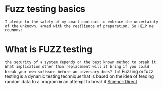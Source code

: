 # Fuzz testing basics

```I pledge to the safety of my smart contract to embrace the uncertainty of the unknown, armed with the resilience of preparation. So HELP me FOUNDRY!```

# What is FUZZ testing
```the security of a system depends on the best known method to break it. What implication other than replacement will it bring if you could break your own software before an adversary does? lol```
Fuzzing or fuzz testing is a dynamic testing technique that is based on the idea of feeding random data to a program in an attempt to break it [Science Direct](https://www.sciencedirect.com/topics/computer-science/fuzzing) 